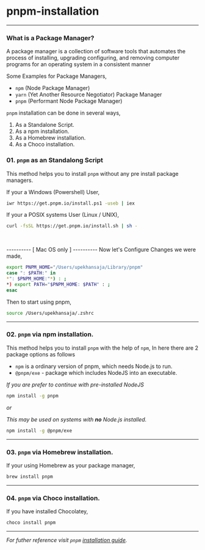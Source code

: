 # pnpm-installation

***

### What is a Package Manager?

A package manager is a collection of software tools that automates the process of installing, upgrading configuring, and removing computer programs for an operating system in a consistent manner

Some Examples for Package Managers,
- `npm` (Node Package Manager)
- `yarn` (Yet Another Resource Negotiator) Package Manager
- `pnpm` (Performant Node Package Manager)


`pnpm` installation can be done in several ways,

01. As a Standalone Script.
02. As a npm installation.
03. As a Homebrew installation.
04. As a Choco installation.

### 01. `pnpm` as an Standalong Script

This method helps you to install `pnpm` without any pre install package managers.

If your a Windows (Powershell) User,
```sh
iwr https://get.pnpm.io/install.ps1 -useb | iex
```

If your a POSIX systems User (Linux / UNIX),

```sh
curl -fsSL https://get.pnpm.io/install.sh | sh -
```

</br>

 ---------- [ Mac OS only ] ----------
Now let's Configure Changes we were made,

```sh
export PNPM_HOME="/Users/upekhansaja/Library/pnpm"
case ": $PATH:" in
*": $PNPM_HOME:"*) : ;
*) export PATH="$PNPM_HOME: $PATH" : ;
esac
```

Then to start using pnpm,

```sh
source /Users/upekhansaja/.zshrc
```

***


### 02. `pnpm` via npm installation.

This method helps you to install `pnpm` with the help of `npm`, In here there are 2 package options as follows

- `npm` is a ordinary version of pnpm, which needs Node.js to run.
- `@pnpm/exe` - package which includes NodeJS into an executable.

*If you are prefer to continue with pre-installed NodeJS*

```sh
npm install -g pnpm
```

*or*

*This may be used on systems with **no** Node.js installed.*

```sh
npm install -g @pnpm/exe
```


***


### 03. `pnpm` via Homebrew installation.

If your using Homebrew as your package manager,

```sh
brew install pnpm
```

***


### 04. `pnpm` via Choco installation.

If you have installed Chocolatey,

```sh
choco install pnpm
```

***


*For futher reference visit `pnpm` [installation guide](https://pnpm.io/installation).*